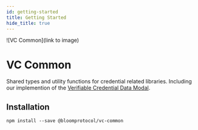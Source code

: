 ```yaml
---
id: getting-started
title: Getting Started
hide_title: true
---
```


![VC Common](link to image)

# VC Common

Shared types and utility functions for credential related libraries. Including our implemention of the [Verifiable Credential Data Modal](https://www.w3.org/TR/vc-data-model/).

## Installation

```
npm install --save @bloomprotocol/vc-common
```
